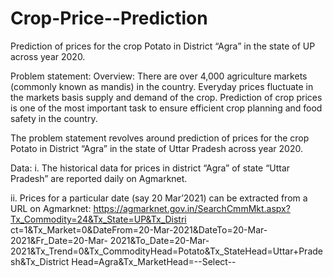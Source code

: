 # Crop-Price--Prediction
Prediction of prices for the crop Potato in District “Agra” in the state of UP across year 2020.

Problem statement: Overview: 
There are over 4,000 agriculture markets (commonly known as mandis) in the country. Everyday prices fluctuate in the markets basis supply and demand of the crop. 
Prediction of crop prices is one of the most important task to ensure efficient crop planning and food safety in the country. 

The problem statement revolves around prediction of prices for the crop Potato in District “Agra” in the state of Uttar Pradesh across year 2020. 

Data:
i. The historical data for prices in district “Agra” of state “Uttar Pradesh” are reported daily 
on Agmarknet. 

ii. Prices for a particular date (say 20 Mar’2021) can be extracted from a URL on Agmarknet: 
https://agmarknet.gov.in/SearchCmmMkt.aspx?Tx_Commodity=24&Tx_State=UP&Tx_Distri ct=1&Tx_Market=0&DateFrom=20-Mar-2021&DateTo=20-Mar-2021&Fr_Date=20-Mar- 2021&To_Date=20-Mar- 2021&Tx_Trend=0&Tx_CommodityHead=Potato&Tx_StateHead=Uttar+Pradesh&Tx_District Head=Agra&Tx_MarketHead=--Select-- 
